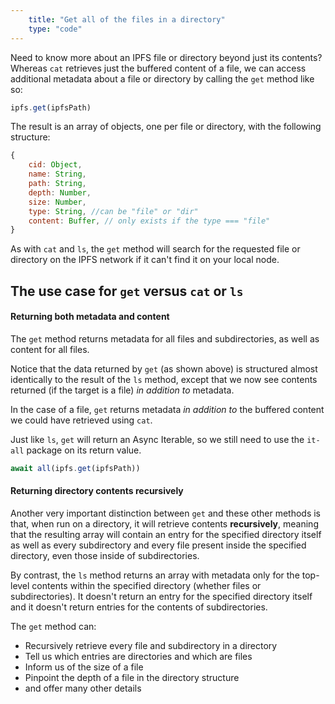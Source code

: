 ```yaml
---
    title: "Get all of the files in a directory"
    type: "code"
---
```


Need to know more about an IPFS file or directory beyond just its contents? Whereas `cat` retrieves just the buffered content of a file, we can access additional metadata about a file or directory by calling the `get` method like so:

```javascript
ipfs.get(ipfsPath)
```

The result is an array of objects, one per file or directory, with the following structure:

```javascript
{
    cid: Object,
    name: String,
    path: String,
    depth: Number,
    size: Number,
    type: String, //can be "file" or "dir"
    content: Buffer, // only exists if the type === "file"
}
```

As with `cat` and `ls`, the `get` method will search for the requested file or directory on the IPFS network if it can't find it on your local node.

## The use case for `get` versus `cat` or `ls`

#### Returning both metadata and content

The `get` method returns metadata for all files and subdirectories, as well as content for all files.

Notice that the data returned by `get` (as shown above) is structured almost identically to the result of the `ls` method, except that we now see contents returned (if the target is a file) _in addition to_ metadata.

In the case of a file, `get` returns metadata _in addition to_ the buffered content we could have retrieved using `cat`.

Just like `ls`, `get` will return an Async Iterable, so we still need to use the `it-all` package on its return value.

```javascript
await all(ipfs.get(ipfsPath))
```



#### Returning directory contents recursively

Another very important distinction between `get` and these other methods is that, when run on a directory, it will retrieve contents **recursively**, meaning that the resulting array will contain an entry for the specified directory itself as well as every subdirectory and every file present inside the specified directory, even those inside of subdirectories.

By contrast, the `ls` method returns an array with metadata only for the top-level contents within the specified directory (whether files or subdirectories). It doesn't return an entry for the specified directory itself and it doesn't return entries for the contents of subdirectories.

The `get` method can:

- Recursively retrieve every file and subdirectory in a directory
- Tell us which entries are directories and which are files
- Inform us of the size of a file
- Pinpoint the depth of a file in the directory structure
- and offer many other details
